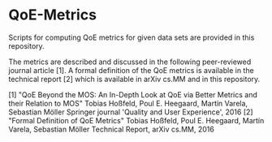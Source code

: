 # QoE-Metrics
Scripts for computing QoE metrics for given data sets are provided in this repository. 

The metrics are described and discussed in the following peer-reviewed journal article [1].
A formal definition of the QoE metrics is available in the technical report [2] which is available in arXiv cs.MM and in this repository.

[1] "QoE Beyond the MOS: An In-Depth Look at QoE via Better Metrics and their Relation to MOS"
    Tobias Hoßfeld, Poul E. Heegaard, Martín Varela, Sebastian Möller
    Springer journal 'Quality and User Experience', 2016
[2] "Formal Definition of QoE Metrics"
    Tobias Hoßfeld, Poul E. Heegaard, Martín Varela, Sebastian Möller
    Technical Report, arXiv cs.MM, 2016

